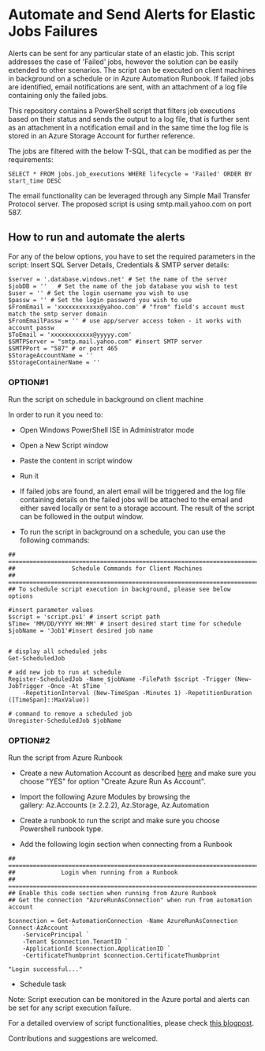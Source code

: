# Automate and Send Alerts for Elastic Jobs Failures


Alerts can be sent for any particular state of an elastic job. This script addresses the case of 'Failed' jobs, however the solution can be easily extended to other scenarios. The script can be executed on client machines in background on a schedule or in Azure Automation Runbook. If failed jobs are identified, email notifications are sent, with an attachment of a log file containing only the failed jobs. 

This repository contains a PowerShell script that filters job executions based on their status and sends the output to a log file, that is further sent as an attachment in a notification email and in the same time the log file is stored in an Azure Storage Account for further reference. 

The jobs are filtered with the below T-SQL, that can be modified as per the requirements:

```
SELECT * FROM jobs.job_executions WHERE lifecycle = 'Failed' ORDER BY start_time DESC
```

The email functionality can be leveraged through any Simple Mail Transfer Protocol server. The proposed script is using smtp.mail.yahoo.com on port 587. 

## How to run and automate the alerts

For any of the below options, you have to set the required parameters in the script: Insert SQL Server Details, Credentials & SMTP server details:
```
$server = '.database.windows.net' # Set the name of the server
$jobDB = ''   # Set the name of the job database you wish to test
$user = '' # Set the login username you wish to use
$passw = '' # Set the login password you wish to use
$FromEmail = 'xxxxxxxxxxxx@yahoo.com' # "from" field's account must match the smtp server domain 
$FromEmailPassw = '' # use app/server access token - it works with account passw
$ToEmail = 'xxxxxxxxxxxx@yyyyy.com'
$SMTPServer = "smtp.mail.yahoo.com" #insert SMTP server
$SMTPPort = "587" # or port 465
$StorageAccountName = ''
$StorageContainerName = ''
```


### OPTION#1 
Run the script on schedule in background on client machine

In order to run it you need to:

* Open Windows PowerShell ISE in Administrator mode

* Open a New Script window

* Paste the content in script window

* Run it

* If failed jobs are found, an alert email will be triggered and the log file containing details on the failed jobs will be attached to the email and either saved locally or sent to a storage account. The result of the script can be followed in the output window. 

* To run the script in background on a schedule, you can use the following commands:

```
##  =========================================================================
##                Schedule Commands for Client Machines 
##  =========================================================================
## To schedule script execution in background, please see below options

#insert parameter values
$script = 'script.ps1' # insert script path
$Time= 'MM/DD/YYYY HH:MM' # insert desired start time for schedule
$jobName = 'Job1'#insert desired job name


# display all scheduled jobs
Get-ScheduledJob

# add new job to run at schedule
Register-ScheduledJob -Name $jobName -FilePath $script -Trigger (New-JobTrigger -Once -At $Time `
    -RepetitionInterval (New-TimeSpan -Minutes 1) -RepetitionDuration ([TimeSpan]::MaxValue))

# command to remove a scheduled job
Unregister-ScheduledJob $jobName
```

### OPTION#2
Run the script from Azure Runbook

* Create a new Automation Account as described [here](https://docs.microsoft.com/en-us/azure/automation/automation-create-standalone-account#create-a-new-automation-account-in-the-azure-portal) and make sure you choose "YES" for option "Create Azure Run As Account".

* Import the following Azure Modules by browsing the gallery: Az.Accounts (≥ 2.2.2), Az.Storage, Az.Automation

* Create a runbook to run the script and make sure you choose Powershell runbook type.

* Add the following login section when connecting from a Runbook        

```
##  =========================================================================
##             Login when running from a Runbook
##  =========================================================================
## Enable this code section when running from Azure Runbook
## Get the connection "AzureRunAsConnection" when run from automation account

$connection = Get-AutomationConnection -Name AzureRunAsConnection
Connect-AzAccount `
    -ServicePrincipal `
    -Tenant $connection.TenantID `
    -ApplicationId $connection.ApplicationID `
    -CertificateThumbprint $connection.CertificateThumbprint

"Login successful..."

```

* Schedule task

Note: Script execution can be monitored in the Azure portal and alerts can be set for any script execution failure.

For a detailed overview of script functionalities, please check [this blogpost](https://techcommunity.microsoft.com/t5/azure-database-support-blog/automate-and-send-alerts-for-elastic-jobs-failures/ba-p/1981457).

Contributions and suggestions are welcomed. 



